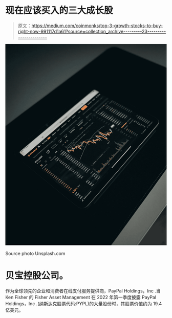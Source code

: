 # 现在应该买入的三大成长股

> 原文：<https://medium.com/coinmonks/top-3-growth-stocks-to-buy-right-now-991117d1a61?source=collection_archive---------23----------------------->

![](img/cd4adffb270ee28c865b025aca8c2887.png)

Source photo Unsplash.com

# 贝宝控股公司。

作为全球领先的企业和消费者在线支付服务提供商，PayPal Holdings，Inc .当 Ken Fisher 的 Fisher Asset Management 在 2022 年第一季度披露 PayPal Holdings，Inc .(纳斯达克股票代码:PYPL)的大量股份时，其股票价值约为 19.4 亿美元。